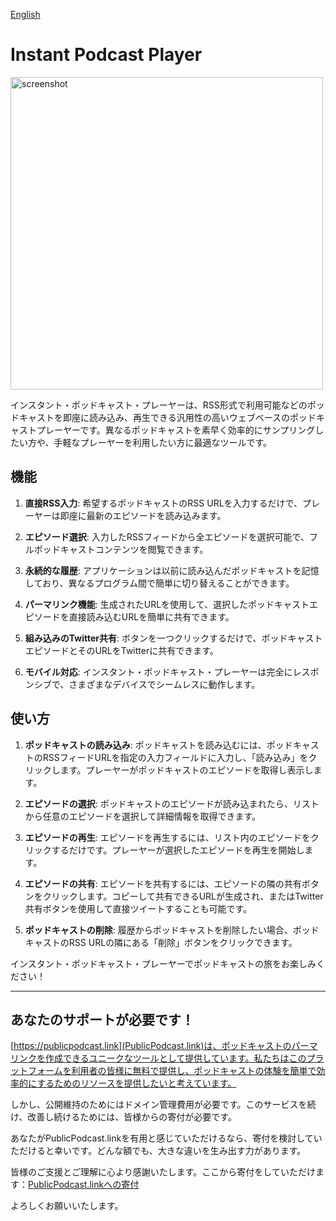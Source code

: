 [English](README.en.md)

# Instant Podcast Player

<img src="https://github.com/nariakiiwatani/InstantPodcastPlayer/assets/1306139/09acda03-9004-4a32-810d-07233c6f7386" width="500" alt='screenshot'>

インスタント・ポッドキャスト・プレーヤーは、RSS形式で利用可能などのポッドキャストを即座に読み込み、再生できる汎用性の高いウェブベースのポッドキャストプレーヤーです。異なるポッドキャストを素早く効率的にサンプリングしたい方や、手軽なプレーヤーを利用したい方に最適なツールです。

## 機能
1. **直接RSS入力**: 希望するポッドキャストのRSS URLを入力するだけで、プレーヤーは即座に最新のエピソードを読み込みます。

1. **エピソード選択**: 入力したRSSフィードから全エピソードを選択可能で、フルポッドキャストコンテンツを閲覧できます。

1. **永続的な履歴**: アプリケーションは以前に読み込んだポッドキャストを記憶しており、異なるプログラム間で簡単に切り替えることができます。

1. **パーマリンク機能**: 生成されたURLを使用して、選択したポッドキャストエピソードを直接読み込むURLを簡単に共有できます。

1. **組み込みのTwitter共有**: ボタンを一つクリックするだけで、ポッドキャストエピソードとそのURLをTwitterに共有できます。

1. **モバイル対応**: インスタント・ポッドキャスト・プレーヤーは完全にレスポンシブで、さまざまなデバイスでシームレスに動作します。

## 使い方
1. **ポッドキャストの読み込み**: ポッドキャストを読み込むには、ポッドキャストのRSSフィードURLを指定の入力フィールドに入力し、「読み込み」をクリックします。プレーヤーがポッドキャストのエピソードを取得し表示します。

1. **エピソードの選択**: ポッドキャストのエピソードが読み込まれたら、リストから任意のエピソードを選択して詳細情報を取得できます。

1. **エピソードの再生**: エピソードを再生するには、リスト内のエピソードをクリックするだけです。プレーヤーが選択したエピソードを再生を開始します。

1. **エピソードの共有**: エピソードを共有するには、エピソードの隣の共有ボタンをクリックします。コピーして共有できるURLが生成され、またはTwitter共有ボタンを使用して直接ツイートすることも可能です。

1. **ポッドキャストの削除**: 履歴からポッドキャストを削除したい場合、ポッドキャストのRSS URLの隣にある「削除」ボタンをクリックできます。

インスタント・ポッドキャスト・プレーヤーでポッドキャストの旅をお楽しみください！

---

## あなたのサポートが必要です！
[https://publicpodcast.link](PublicPodcast.link)は、ポッドキャストのパーマリンクを作成できるユニークなツールとして提供しています。私たちはこのプラットフォームを利用者の皆様に無料で提供し、ポッドキャストの体験を簡単で効率的にするためのリソースを提供したいと考えています。

しかし、公開維持のためにはドメイン管理費用が必要です。このサービスを続け、改善し続けるためには、皆様からの寄付が必要です。

あなたがPublicPodcast.linkを有用と感じていただけるなら、寄付を検討していただけると幸いです。どんな額でも、大きな違いを生み出す力があります。

皆様のご支援とご理解に心より感謝いたします。ここから寄付をしていただけます：[PublicPodcast.linkへの寄付](https://buy.stripe.com/3cseVF4xP07PbLibIJ)

よろしくお願いいたします。